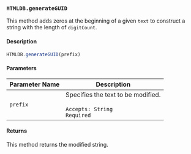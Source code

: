 ### `HTMLDB.generateGUID`

This method adds zeros at the beginning of a given `text` to construct a string with the length of `digitCount`.

#### Description

```javascript
HTMLDB.generateGUID(prefix)
```

#### Parameters

| Parameter Name             | Description                               |
| -------------------------- | ----------------------------------------- |
| `prefix` | Specifies the text to be modified.<br><br>`Accepts: String`<br>`Required` |

#### Returns

This method returns the modified string.